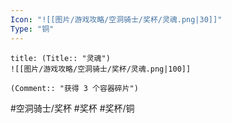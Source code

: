 ```yaml
---
Icon: "![[图片/游戏攻略/空洞骑士/奖杯/灵魂.png|30]]"
Type: "铜"
---
```

```ad-common-bronze-trophy
title: (Title:: "灵魂")
![[图片/游戏攻略/空洞骑士/奖杯/灵魂.png|100]]

(Comment:: "获得 3 个容器碎片")
```

#空洞骑士/奖杯 #奖杯 #奖杯/铜
